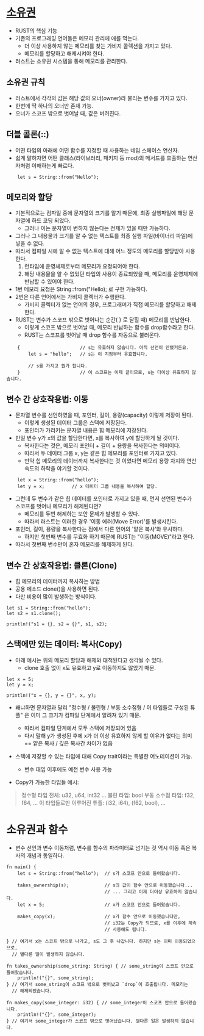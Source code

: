 # [소유권](https://rinthel.github.io/rust-lang-book-ko/ch04-01-what-is-ownership.html)
- RUST의 핵심 기능
- 기존의 프로그래밍 언어들은 메모리 관리에 애를 먹는다.
    - 더 이상 사용하지 않는 메모리를 찾는 가비지 콜렉션을 가지고 있다.
    - 메모리를 할당하고 해제시켜야 한다.
- 러스트는 소유권 시스템을 통해 메모리를 관리한다.

## 소유권 규칙
- 러스트에서 각각의 값은 해당 값의 오너(owner)라 불리는 변수를 가지고 있다.
- 한번에 딱 하나의 오너만 존재 가능.
- 오너가 스코프 밖으로 벗어날 때, 값은 버려진다.


## 더블 콜론(::)
- 어떤 타입의 아래에 어떤 함수를 지정할 때 사용하는 네임 스페이스 연산자.
- 쉽게 말하자면 어떤 클래스(라이브러리, 패키지 등 mod)의 메서드를 호출하는 연산자처럼 이해하는게 빠르다.
```
    let s = String::from("Hello");
```

## 메모리와 할당
- 기본적으로는 컴파일 중에 문자열의 크기를 알기 때문에, 최종 실행파일에 해당 문자열에 하드 코딩 되었다.
    - 그러나 이는 문자열이 변하지 않는다는 전제가 있을 때만 가능하다.
- 그러나 그 내용물과 크기를 알 수 없는 텍스트를 최종 실행 파일(바이너리 파일)에 넣을 수 없다.
- 따라서 컴파일 시에 알 수 없는 텍스트에 대해 어느 정도의 메모리를 할당받아 사용한다.
    1. 런타임에 운영체제로부터 메모리가 요청되어야 한다.
    2. 해당 내용물을 알 수 없었던 타입의 사용이 종료되었을 때, 메모리를 운영체제에 반납할 수 있어야 한다.
- 1번 메모리 요청은 String::from("Hello); 로 구현 가능하다.
- 2번은 다른 언어에서는 가비지 콜렉터가 수행한다.
    - 가비지 콜렉터가 없는 언어의 경우, 프로그래머가 직접 메모리를 할당하고 해제한다.
- RUST는 변수가 스코프 밖으로 벗어나는 순간( } 로 닫힐 때) 메모리를 반납한다.
    - 이렇게 스코프 밖으로 벗어날 때, 메모리 반납하는 함수를 drop함수라고 한다.
    - RUST는 스코프를 벗어날 때 drop 함수를 자동으로 불러온다.


```
    {                      // s는 유효하지 않습니다. 아직 선언이 안됐거든요.
        let s = "hello";   // s는 이 지점부터 유효합니다.

        // s를 가지고 뭔가 합니다.
    }                      // 이 스코프는 이제 끝이므로, s는 더이상 유효하지 않습니다.
```

## 변수 간 상호작용법: 이동
- 문자열 변수를 선언하였을 때, 포인터, 길이, 용량(capacity) 이렇게 저장이 된다.
    - 이렇게 생성된 데이터 그룹은 스택에 저장된다.
    - 포인터가 가리키는 문자열 내용은 힙 메모리에 저장된다.
- 만일 변수 y가 x의 값을 할당한다면, x를 복사하여 y에 할당하게 될 것이다.
    - 복사한다는 것은, 메모리 포인터 + 길이 + 용량을 복사한다는 의미이다.
    - 따라서 두 데이터 그룹 x, y는 같은 힙 메모리를 포인터로 가지고 있다.
    - 만약 힙 메모리의 데이터까지 복사한다는 것 이었다면 메모리 용량 차지와 연산 속도의 하락을 야기할 것이다.

```
    let x = String::from("hello");
    let y = x;          // x 데이터 그룹 내용을 복사하여 할당.
```

- 그런데 두 변수가 같은 힙 데이터를 포인터로 가지고 있을 때, 먼저 선언된 변수가 스코프를 벗어나 메모리가 해제된다면?
    - 메모리를 두번 해제하는 보안 문제가 발생할 수 있다.
    - 따라서 러스트는 이러한 경우 '이동 에러(Move Error)'를 발생시킨다.
- 포인터, 길이, 용량을 복사한다는 점에서 다른 언어의 '얕은 복사'와 유사하다.
    - 하지만 첫번째 변수를 무효화 하기 때문에 RUST는 "이동(MOVE)"라고 한다.
- 따라서 첫번째 변수만이 혼자 메모리를 해제하게 된다.

## 변수 간 상호작용법: 클론(Clone)
- 힙 메모리의 데이터까지 복사하는 방법
- 공용 메소드 clone()을 사용하면 된다.
- 다만 비용이 많이 발생하는 방식이다.
```
let s1 = String::from("hello");
let s2 = s1.clone();

println!("s1 = {}, s2 = {}", s1, s2);
```

## 스택에만 있는 데이터: 복사(Copy)
- 아래 예시는 위의 메모리 할당과 해제와 대척된다고 생각될 수 있다.
    - clone 호출 없이 x도 유효하고 y로 이동하지도 않았기 때문.
```
let x = 5;
let y = x;

println!("x = {}, y = {}", x, y);
```
- 왜냐하면 문자열과 달리 "정수형 / 불린형 / 부동 소수점형 / 이 타입들로 구성된 튜플" 은 이미 그 크기가 컴파일 단계에서 알려져 있기 때문.
    - 따라서 컴파일 단계에서 모두 스택에 저장되어 있음
    - 다시 말해 y가 생성된 후에 x가 더 이상 유효하지 않게 할 이유가 없다는 의미 == 얕은 복사 / 깊은 복사간 차이가 없음
- 스택에 저장할 수 있는 타입에 대해 Copy trait이라는 특별한 어노테이션이 가능.
    - 변수 대입 이후에도 예전 변수 사용 가능

- Copy가 가능한 타입들 예시:
> 정수형 타입 전체: u32, u64, int32 ...
> 불린 타입: bool
> 부동 소수점 타입: f32, f64, ...
> 이 타입들로만 이루어진 튜플: (i32, i64), (f62, bool), ...

# 소유권과 함수
- 변수 선언과 변수 이동처럼, 변수를 함수의 파라미터로 넘기는 것 역시 이동 혹은 복사의 개념과 동일하다.
```
fn main() {
    let s = String::from("hello");  // s가 스코프 안으로 들어왔습니다.

    takes_ownership(s);             // s의 값이 함수 안으로 이동했습니다...
                                    // ... 그리고 이제 더이상 유효하지 않습니다.
    let x = 5;                      // x가 스코프 안으로 들어왔습니다.

    makes_copy(x);                  // x가 함수 안으로 이동했습니다만,
                                    // i32는 Copy가 되므로, x를 이후에 계속
                                    // 사용해도 됩니다.

} // 여기서 x는 스코프 밖으로 나가고, s도 그 후 나갑니다. 하지만 s는 이미 이동되었으므로,
  // 별다른 일이 발생하지 않습니다.

fn takes_ownership(some_string: String) { // some_string이 스코프 안으로 들어왔습니다.
    println!("{}", some_string);
} // 여기서 some_string이 스코프 밖으로 벗어났고 `drop`이 호출됩니다. 메모리는
  // 해제되었습니다.

fn makes_copy(some_integer: i32) { // some_integer이 스코프 안으로 들어왔습니다.
    println!("{}", some_integer);
} // 여기서 some_integer가 스코프 밖으로 벗어났습니다. 별다른 일은 발생하지 않습니다.
```

